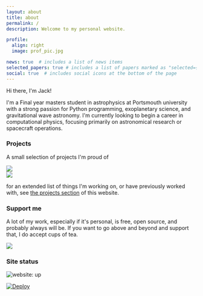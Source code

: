 ```yaml
---
layout: about
title: about
permalink: /
description: Welcome to my personal website.

profile:
  align: right
  image: prof_pic.jpg

news: true  # includes a list of news items
selected_papers: true # includes a list of papers marked as "selected={true}"
social: true  # includes social icons at the bottom of the page
---
```


Hi there, I'm Jack!

I'm a Final year masters student in astrophysics at Portsmouth university with a strong passion for Python programming, exoplanetary science, and gravitational wave astronomy. I'm currently looking to begin a career in computational physics, focusing primarily on astronomical research or spacecraft operations.

### Projects

A small selection of projects I'm proud of

<div width="90%">
  <a href="https://github.com/Skiylia-Lang/Verboscript">
    <img align="center" src="https://github-readme-stats.vercel.app/api/pin/?username=Skiylia-Lang&repo=Verboscript&theme=algolia&border_radius=20)"/>
  </a>
</div>

<div width="90%">
  <a href="https://github.com/Skiylia-Lang/PySkiylia">
    <img align="center" src="https://github-readme-stats.vercel.app/api/pin/?username=Skiylia-Lang&repo=PySkiylia&theme=algolia&border_radius=20"/>
  </a>
</div>

for an extended list of things I'm working on, or have previously worked with, see <a href="sk1y101.github.io/projects">the projects section</a> of this website.

### Support me

A lot of my work, especially if it's personal, is free, open source, and probably always will be. If you want to go above and beyond and support that, I do accept cups of tea.

<a href="https://www.buymeacoffee.com/lloydwaltersj">
  <img src="https://img.buymeacoffee.com/button-api/?text=Buy me a tea&emoji=&slug=lloydwaltersj&button_colour=B3FFFF&font_colour=000000&font_family=Cookie&outline_colour=000000&coffee_colour=c58e4c">
</a>

### Site status

![website: up](https://img.shields.io/website?url=https%3A%2F%2Fsk1y101.github.io)

[![Deploy](https://github.com/SK1Y101/sk1y101.github.io/actions/workflows/deploy.yml/badge.svg)](https://github.com/SK1Y101/sk1y101.github.io/actions/workflows/deploy.yml)
